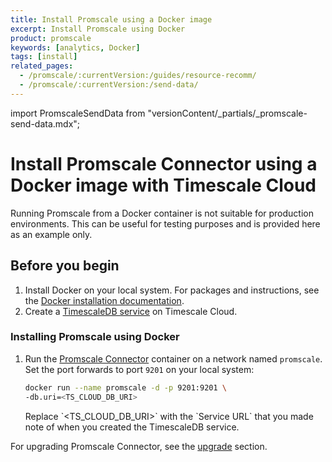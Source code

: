 ```yaml
---
title: Install Promscale using a Docker image
excerpt: Install Promscale using Docker
product: promscale
keywords: [analytics, Docker]
tags: [install]
related_pages:
  - /promscale/:currentVersion:/guides/resource-recomm/
  - /promscale/:currentVersion:/send-data/
---
```


import PromscaleSendData from "versionContent/_partials/_promscale-send-data.mdx";

# Install Promscale Connector using a Docker image with Timescale Cloud

<highlight type="warning">
Running Promscale from a Docker container is not suitable for production
environments. This can be useful for testing purposes and is provided here as an
example only.
</highlight>

## Before you begin

1.   Install Docker on your local system. For packages and instructions, see 
     the [Docker installation documentation][docker-install].
1.  Create a [TimescaleDB service][create-service] on Timescale Cloud.

<procedure>

### Installing Promscale using Docker

1.  Run the [Promscale Connector][promscale-docker-image] container on a network
    named `promscale`. Set the port forwards to port `9201` on your local system:

    ```bash
    docker run --name promscale -d -p 9201:9201 \
    -db.uri=<TS_CLOUD_DB_URI>
    ```

    <highlight type="note">
    Replace `&lt;TS_CLOUD_DB_URI&gt;` with the `Service URL` that you made note of
    when you created the TimescaleDB service.

</highlight>

</procedure>

<PromscaleSendData />

For upgrading Promscale Connector, see the [upgrade][upgrade-promscale] section.

[docker-install]: https://docs.docker.com/get-docker/
[promscale-docker-image]: https://hub.docker.com/r/timescale/promscale/tags
[create-service]: /promscale/:currentVersion:/installation/promscale-with-timescale-cloud/
[upgrade-promscale]: /promscale/:currentVersion:/guides/upgrade/